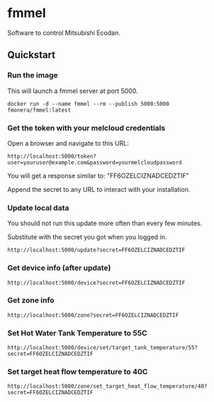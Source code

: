 # fmmel
Software to control Mitsubishi Ecodan.

## Quickstart

### Run the image

This will launch a fmmel server at port 5000.

```
docker run -d --name fmmel --rm --publish 5000:5000 fmonera/fmmel:latest
```

### Get the token with your melcloud credentials

Open a browser and navigate to this URL:

```
http://localhost:5000/token?user=youruser@example.com&password=yourmelcloudpassword
```

You will get a response similar to: "FF6OZELCIZNADCEDZTIF"

Append the secret to any URL to interact with your installation.

### Update local data

You should not run this update more often than every few minutes.

Substitute with the secret you got when you logged in.

```
http://localhost:5000/update?secret=FF6OZELCIZNADCEDZTIF
```

### Get device info (after update)

```
http://localhost:5000/device?secret=FF6OZELCIZNADCEDZTIF
```

### Get zone info

```
http://localhost:5000/zone?secret=FF6OZELCIZNADCEDZTIF
```

### Set Hot Water Tank Temperature to 55C

```
http://localhost:5000/device/set/target_tank_temperature/55?secret=FF6OZELCIZNADCEDZTIF
```

### Set target heat flow temperature to 40C

```
http://localhost:5000/zone/set_target_heat_flow_temperature/40?secret=FF6OZELCIZNADCEDZTIF
```

